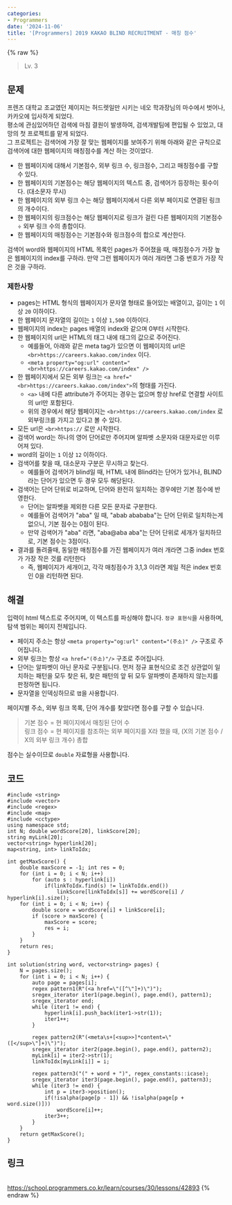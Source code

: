 ```yaml
---
categories:
- Programmers
date: '2024-11-06'
title: '[Programmers] 2019 KAKAO BLIND RECRUITMENT - 매칭 점수'
---
```


{% raw %}
> Lv. 3<br>

## 문제
프렌즈 대학교 조교였던 제이지는 허드렛일만 시키는 네오 학과장님의 마수에서 벗어나, 카카오에 입사하게 되었다.  
평소에 관심있어하던 검색에 마침 결원이 발생하여, 검색개발팀에 편입될 수 있었고, 대망의 첫 프로젝트를 맡게 되었다.  
그 프로젝트는 검색어에 가장 잘 맞는 웹페이지를 보여주기 위해 아래와 같은 규칙으로 검색어에 대한 웹페이지의 매칭점수를 계산 하는 것이었다.

-   한 웹페이지에 대해서 기본점수, 외부 링크 수, 링크점수, 그리고 매칭점수를 구할 수 있다.
-   한 웹페이지의 기본점수는 해당 웹페이지의 텍스트 중, 검색어가 등장하는 횟수이다. (대소문자 무시)
-   한 웹페이지의 외부 링크 수는 해당 웹페이지에서 다른 외부 페이지로 연결된 링크의 개수이다.
-   한 웹페이지의 링크점수는 해당 웹페이지로 링크가 걸린 다른 웹페이지의 기본점수 ÷ 외부 링크 수의 총합이다.
-   한 웹페이지의 매칭점수는 기본점수와 링크점수의 합으로 계산한다.

검색어 word와 웹페이지의 HTML 목록인 pages가 주어졌을 때, 매칭점수가 가장 높은 웹페이지의 index를 구하라. 만약 그런 웹페이지가 여러 개라면 그중 번호가 가장 작은 것을 구하라.

### 제한사항
-   pages는 HTML 형식의 웹페이지가 문자열 형태로 들어있는 배열이고, 길이는  `1`  이상  `20`  이하이다.
-   한 웹페이지 문자열의 길이는  `1`  이상  `1,500`  이하이다.
-   웹페이지의 index는 pages 배열의 index와 같으며 0부터 시작한다.
-   한 웹페이지의 url은 HTML의 태그 내에  태그의 값으로 주어진다.
    -   예를들어, 아래와 같은 meta tag가 있으면 이 웹페이지의 url은  `<br>https://careers.kakao.com/index`  이다.
    -   `<meta property="og:url" content="<br>https://careers.kakao.com/index" />`
-   한 웹페이지에서 모든 외부 링크는  `<a href="<br>https://careers.kakao.com/index">`의 형태를 가진다.
    -   `<a>`  내에 다른 attribute가 주어지는 경우는 없으며 항상 href로 연결할 사이트의 url만 포함된다.
    -   위의 경우에서 해당 웹페이지는  `<br>https://careers.kakao.com/index`  로 외부링크를 가지고 있다고 볼 수 있다.
-   모든 url은  `<br>https://`  로만 시작한다.
-   검색어 word는 하나의 영어 단어로만 주어지며 알파벳 소문자와 대문자로만 이루어져 있다.
-   word의 길이는  `1`  이상  `12`  이하이다.
-   검색어를 찾을 때, 대소문자 구분은 무시하고 찾는다.
    -   예를들어 검색어가 blind일 때, HTML 내에 Blind라는 단어가 있거나, BLIND라는 단어가 있으면 두 경우 모두 해당된다.
-   검색어는 단어 단위로 비교하며, 단어와 완전히 일치하는 경우에만 기본 점수에 반영한다.
    -   단어는 알파벳을 제외한 다른 모든 문자로 구분한다.
    -   예를들어 검색어가 "aba" 일 때, "abab abababa"는 단어 단위로 일치하는게 없으니, 기본 점수는 0점이 된다.
    -   만약 검색어가 "aba" 라면, "aba@aba aba"는 단어 단위로 세개가 일치하므로, 기본 점수는 3점이다.
-   결과를 돌려줄때, 동일한 매칭점수를 가진 웹페이지가 여러 개라면 그중 index 번호가 가장 작은 것를 리턴한다
    -   즉, 웹페이지가 세개이고, 각각 매칭점수가 3,1,3 이라면 제일 적은 index 번호인 0을 리턴하면 된다.

## 해결
입력이 html 텍스트로 주어지며, 이 텍스트를 파싱해야 합니다. `정규 표현식`을 사용하며, 탐색 범위는 페이지 전체입니다.
- 페이지 주소는 항상 `<meta property="og:url" content="(주소)" />` 구조로 주어집니다.
- 외부 링크는 항상 `<a href="(주소)"/>` 구조로 주어집니다.
- 단어는 알파벳이 아닌 문자로 구분됩니다. 먼저 정규 표현식으로 조건 상관없이 일치하는 패턴을 모두 찾은 뒤, 찾은 패턴의 앞 뒤 모두 알파벳이 존재하지 않는지를 판정하면 됩니다.
- 문자열을 인덱싱하므로 `맵`을 사용합니다.

페이지별 주소, 외부 링크 목록, 단어 개수를 찾았다면 점수를 구할 수 있습니다.
> 기본 점수 = 현 페이지에서 매칭된 단어 수<br>
> 링크 점수 = 현 페이지를 참조하는 외부 페이지를 X라 했을 때, (X의 기본 점수 / X의 외부 링크 개수) 총합<br>

점수는 실수이므로 `double` 자료형을 사용합니다.

## 코드
```
#include <string>
#include <vector>
#include <regex>
#include <map>
#include <cctype>
using namespace std;
int N; double wordScore[20], linkScore[20];
string myLink[20];
vector<string> hyperlink[20];
map<string, int> linkToIdx;

int getMaxScore() {
    double maxScore = -1; int res = 0;
    for (int i = 0; i < N; i++)
        for (auto s : hyperlink[i])
            if(linkToIdx.find(s) != linkToIdx.end())
                linkScore[linkToIdx[s]] += wordScore[i] / hyperlink[i].size();
    for (int i = 0; i < N; i++) {
        double score = wordScore[i] + linkScore[i];
        if (score > maxScore) {
            maxScore = score;
            res = i;
        }
    }
    return res;
}

int solution(string word, vector<string> pages) {
    N = pages.size();
    for (int i = 0; i < N; i++) {
        auto page = pages[i];
        regex pattern1(R"(<a href=\"([^\"]+)\")");
        sregex_iterator iter1(page.begin(), page.end(), pattern1);
        sregex_iterator end;
        while (iter1 != end) {
            hyperlink[i].push_back(iter1->str(1));
            iter1++;
        }

        regex pattern2(R"(<meta\s+[<sup>>]*content=\"([</sup>\"]+)\")");
        sregex_iterator iter2(page.begin(), page.end(), pattern2);
        myLink[i] = iter2->str(1);
        linkToIdx[myLink[i]] = i;

        regex pattern3("(" + word + ")", regex_constants::icase);
        sregex_iterator iter3(page.begin(), page.end(), pattern3);
        while (iter3 != end) {
            int p = iter3->position();
            if(!isalpha(page[p - 1]) && !isalpha(page[p + word.size()]))
                wordScore[i]++;
            iter3++;
        }
    }
    return getMaxScore();
}
```

## 링크
<br>https://school.programmers.co.kr/learn/courses/30/lessons/42893
{% endraw %}